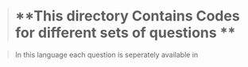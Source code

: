 > # **This directory Contains Codes for different sets of questions **

> In this language each question is seperately available in 